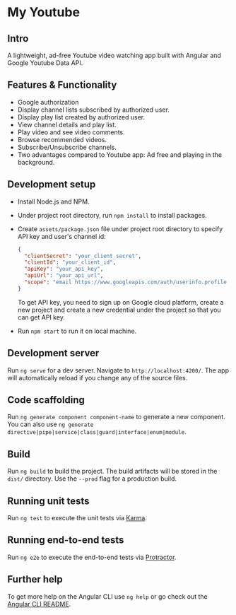 # My Youtube

## Intro

A lightweight, ad-free Youtube video watching app built with Angular and Google Youtube Data API.

## Features & Functionality

- Google authorization
- Display channel lists subscribed by authorized user.
- Display play list created by authorized user.
- View channel details and play list.
- Play video and see video comments.
- Browse recommended videos.
- Subscribe/Unsubscribe channels.
- Two advantages compared to Youtube app: Ad free and playing in the background.

## Development setup

- Install Node.js and NPM.
- Under project root directory, run `npm install` to install packages.
- Create `assets/package.json` file under project root directory to specify API key and user's channel id:

  ```json
  {
    "clientSecret": "your_client_secret",
    "clientId": "your_client_id",
    "apiKey": "your_api_key",
    "apiUrl": "your_api_url",
    "scope": "email https://www.googleapis.com/auth/userinfo.profile https://www.googleapis.com/auth/youtube https://www.googleapis.com/auth/youtube.force-ssl"
  }
  ```

  To get API key, you need to sign up on Google cloud platform, create a new project and create a new credential under the project so that you can get API key.

- Run `npm start` to run it on local machine.

## Development server

Run `ng serve` for a dev server. Navigate to `http://localhost:4200/`. The app will automatically reload if you change any of the source files.

## Code scaffolding

Run `ng generate component component-name` to generate a new component. You can also use `ng generate directive|pipe|service|class|guard|interface|enum|module`.

## Build

Run `ng build` to build the project. The build artifacts will be stored in the `dist/` directory. Use the `--prod` flag for a production build.

## Running unit tests

Run `ng test` to execute the unit tests via [Karma](https://karma-runner.github.io).

## Running end-to-end tests

Run `ng e2e` to execute the end-to-end tests via [Protractor](http://www.protractortest.org/).

## Further help

To get more help on the Angular CLI use `ng help` or go check out the [Angular CLI README](https://github.com/angular/angular-cli/blob/master/README.md).
